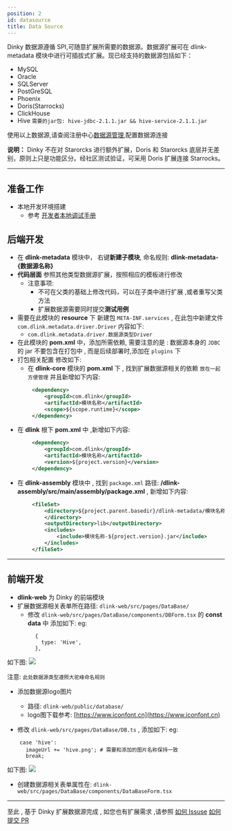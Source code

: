```yaml
---
position: 2
id: datasource
title: Data Source
---
```





 Dinky 数据源遵循 SPI,可随意扩展所需要的数据源。数据源扩展可在 dlink-metadata 模块中进行可插拔式扩展。现已经支持的数据源包括如下：

   - MySQL
   - Oracle
   - SQLServer
   - PostGreSQL
   - Phoenix
   - Doris(Starrocks)
   - ClickHouse 
   - Hive ``需要的jar包: hive-jdbc-2.1.1.jar && hive-service-2.1.1.jar``

使用以上数据源,请查阅注册中心[数据源管理](/zh-CN/administrator-guide/registerCenter/datasource_manage.md),配置数据源连接

**说明：** Dinky 不在对 Starorcks 进行额外扩展，Doris 和 Starorcks 底层并无差别，原则上只是功能区分。经社区测试验证，可采用 Doris 扩展连接 Starrocks。

----

## 准备工作
- 本地开发环境搭建
  - 参考 [开发者本地调试手册](/zh-CN/developer_guide/local_debug.md)

## 后端开发
- 在 **dlink-metadata** 模块中， 右键**新建子模块**, 命名规则: **dlink-metadata-{数据源名称}**
- **代码层面** 参照其他类型数据源扩展，按照相应的模板进行修改 
  - 注意事项: 
    - 不可在父类的基础上修改代码，可以在子类中进行扩展 ,或者重写父类方法
    - 扩展数据源需要同时提交**测试用例**
- 需要在此模块的 **resource** 下 新建包 ``META-INF.services`` , 在此包中新建文件 ``com.dlink.metadata.driver.Driver`` 内容如下:
  - ``com.dlink.metadata.driver.数据源类型Driver`` 
- 在此模块的 **pom.xml** 中，添加所需依赖, 需要注意的是 : 数据源本身的 ``JDBC``的 jar 不要包含在打包中 , 而是后续部署时,添加在 ``plugins`` 下
- 打包相关配置 修改如下:
  - 在 **dlink-core** 模块的 **pom.xml** 下 , 找到扩展数据源相关的依赖 `放在一起方便管理` 并且新增如下内容:
```xml
        <dependency>
            <groupId>com.dlink</groupId>
            <artifactId>模块名称</artifactId>
            <scope>${scope.runtime}</scope>
        </dependency>
``` 
  - 在 **dlink** 根下 **pom.xml** 中 ,新增如下内容:
```xml
        <dependency>
            <groupId>com.dlink</groupId>
            <artifactId>模块名称</artifactId>
            <version>${project.version}</version>
        </dependency>
```

  - 在 **dlink-assembly** 模块中 , 找到 ``package.xml`` 路径: **/dlink-assembly/src/main/assembly/package.xml** , 新增如下内容:
```xml
        <fileSet>
            <directory>${project.parent.basedir}/dlink-metadata/模块名称/target
            </directory>
            <outputDirectory>lib</outputDirectory>
            <includes>
                <include>模块名称-${project.version}.jar</include>
            </includes>
        </fileSet>
  ```

----

## 前端开发
- **dlink-web** 为 Dinky 的前端模块
- 扩展数据源相关表单所在路径: `dlink-web/src/pages/DataBase/`
  - 修改 `dlink-web/src/pages/DataBase/components/DBForm.tsx` 的 **const data** 中 添加如下:
eg:
```shell
         {
           type: 'Hive', 
         },
```
如下图:
![](http://www.aiwenmo.com/dinky/docs/zh-CN/extend/datasource/extened_datasource_dbform.jpg)

注意: ``此处数据源类型遵照大驼峰命名规则``

  - 添加数据源logo图片
    - 路径: `dlink-web/public/database/`
    - logo图下载参考: [https://www.iconfont.cn](https://www.iconfont.cn) 

  - 修改 `dlink-web/src/pages/DataBase/DB.ts` , 添加如下:
eg:
```shell
    case 'hive':  
      imageUrl += 'hive.png'; # 需要和添加的图片名称保持一致
      break;
```
如下图:
![](http://www.aiwenmo.com/dinky/docs/zh-CN/extend/datasource/extened_datasource_datasourceform.jpg)
   - 创建数据源相关表单属性在: `dlink-web/src/pages/DataBase/components/DataBaseForm.tsx`

----
至此 , 基于 Dinky 扩展数据源完成 , 如您也有扩展需求 ,请参照 [如何 Issuse](/zh-CN/developer_guide/issue.md)    [如何提交 PR](/zh-CN/developer_guide/pull_request.md)

